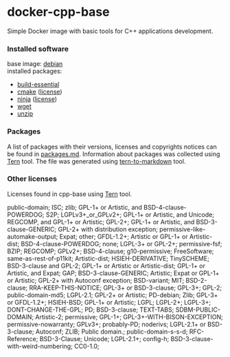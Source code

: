 # docker-cpp-base

Simple Docker image with basic tools for C++ applications development.

### Installed software
base image: [debian](https://hub.docker.com/_/debian)  
installed packages:  
- [build-essential](https://packages.debian.org/buster/build-essential)  
- [cmake](https://cmake.org/) ([license](https://gitlab.kitware.com/cmake/cmake/raw/master/Copyright.txt))  
- [ninja](https://ninja-build.org/) ([license](https://github.com/ninja-build/ninja/blob/master/COPYING))  
- [wget](https://www.gnu.org/software/wget/)  
- [unzip](https://packages.debian.org/stretch/unzip)  


### Packages
A list of packages with their versions, licenses and copyrights notices can be found in [packages.md](packages.md). Information about packages was collected using [Tern](https://github.com/tern-tools/tern) tool. The file was generated using [tern-to-markdown](https://github.com/kost13/tern-to-markdown) tool.


### Other licenses
Licenses found in cpp-base using [Tern](https://github.com/tern-tools/tern) tool.

public-domain; ISC; zlib; GPL-1+ or Artistic, and BSD-4-clause-POWERDOG; S2P; LGPLv3+_or_GPLv2+; GPL-1+ or Artistic, and Unicode; REGCOMP, and GPL-1+ or Artistic; GPL-2+; GPL-1+ or Artistic, and BSD-3-clause-GENERIC; GPL-2+ with distribution exception; permissive-like-automake-output; Expat; other; GFDL-1.2+; Artistic or GPL-1+ or Artistic-dist; BSD-4-clause-POWERDOG; none; LGPL-3+ or GPL-2+; permissive-fsf; BZIP; REGCOMP; GPLv2+; BSD-4-clause; g10-permissive; FreeSoftware; same-as-rest-of-p11kit; Artistic-dist; HSIEH-DERIVATIVE; TinySCHEME; BSD-3-clause and GPL-2; GPL-1+ or Artistic or Artistic-dist; GPL-1+ or Artistic, and Expat; GAP; BSD-3-clause-GENERIC; Artistic; Expat or GPL-1+ or Artistic; GPL-2+ with Autoconf exception; BSD-variant; MIT; BSD-2-clause; RRA-KEEP-THIS-NOTICE; GPL-3+ or BSD-3-clause; GPL-3+; GPL-2; public-domain-md5; LGPL-2.1; GPL-2+ or Artistic; PD-debian; Zlib; GPL-3+ or GFDL-1.2+; HSIEH-BSD; GPL-1+ or Artistic; LGPL; LGPL-2+; LGPL-3+; DONT-CHANGE-THE-GPL; PD; BSD-3-clause; TEXT-TABS; SDBM-PUBLIC-DOMAIN; Artistic-2; permissive; GPL-1+; GPL-3+-WITH-BISON-EXCEPTION; permissive-nowarranty; GPLv3+; probably-PD; noderivs; LGPL-2.1+ or BSD-3-clause; Autoconf; ZLIB; Public domain.; public-domain-s-s-d; RFC-Reference; BSD-3-Clause; Unicode; LGPL-2.1+; config-h; BSD-3-clause-with-weird-numbering; CC0-1.0; 
